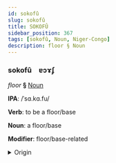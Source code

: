 ```yaml
---
id: sokofû
slug: sokofû
title: SOKOFÛ
sidebar_position: 367
tags: [sokofû, Noun, Niger-Congo]
description: floor § Noun
---
```


### sokofû&emsp;<span kind="abugida">ɐɔɤʄ</span>

*floor* **§** [Noun](../../tags/Noun)

**IPA**: /ˈsɑ.kɑ.fu/

**Verb**: to be a floor/base

**Noun**: a floor/base

**Modifier**: floor/base-related

<details>
    <summary>Origin</summary>
    Swahili sakafu /sa'ka.fu/<br/>
    <em>Niger-Congo Language Family</em>
</details>